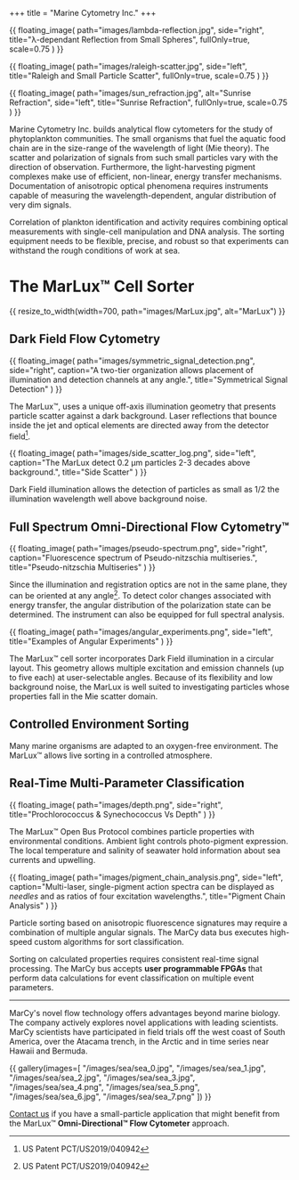 +++
title = "Marine Cytometry Inc."
+++

{{ floating_image(
path="images/lambda-reflection.jpg",
side="right",
title="&lambda;-dependant Reflection from Small Spheres",
fullOnly=true,
scale=0.75
) }}

{{ floating_image(
path="images/raleigh-scatter.jpg",
side="left",
title="Raleigh and Small Particle Scatter",
fullOnly=true,
scale=0.75
) }}

{{ floating_image(
path="images/sun_refraction.jpg",
alt="Sunrise Refraction",
side="left",
title="Sunrise Refraction",
fullOnly=true,
scale=0.75
) }}

Marine Cytometry Inc. builds analytical flow cytometers for the study of phytoplankton communities.
The small organisms that fuel the aquatic food chain are in the size-range of the wavelength of light (Mie theory).
The scatter and polarization of signals from such small particles vary with the direction of observation.
Furthermore, the light-harvesting pigment complexes make use of efficient, non-linear, energy transfer mechanisms.
Documentation of anisotropic optical phenomena requires instruments capable of measuring the wavelength-dependent,
angular distribution of very dim signals.

Correlation of plankton identification and activity requires combining optical measurements with single-cell
manipulation and DNA analysis.
The sorting equipment needs to be flexible, precise, and robust so that experiments can withstand the rough conditions
of work at sea.

# The MarLux&trade; Cell Sorter

{{ resize_to_width(width=700, path="images/MarLux.jpg", alt="MarLux") }}

## Dark Field Flow Cytometry

{{ floating_image(
path="images/symmetric_signal_detection.png",
side="right",
caption="A two-tier organization allows placement of illumination and detection channels at any angle.",
title="Symmetrical Signal Detection"
) }}

The MarLux&trade;, uses a unique off-axis illumination geometry that presents particle scatter against a dark
background.
Laser reflections that bounce inside the jet and optical elements are directed away from the detector field[^1].

{{ floating_image(
path="images/side_scatter_log.png",
side="left",
caption="The MarLux detect 0.2 &micro;m particles 2-3 decades above background.",
title="Side Scatter"
) }}

Dark Field illumination allows the detection of particles as small as 1/2 the illumination wavelength
well above background noise.

## Full Spectrum Omni-Directional Flow Cytometry&trade;

{{ floating_image(
path="images/pseudo-spectrum.png",
side="right",
caption="Fluorescence spectrum of Pseudo-nitzschia multiseries.",
title="Pseudo-nitzschia Multiseries"
) }}

Since the illumination and registration optics are not in the same plane, they can be oriented at any angle[^1].
To detect color changes associated with energy transfer, the angular distribution of the polarization state
can be determined.
The instrument can also be equipped for full spectral analysis.

{{ floating_image(
path="images/angular_experiments.png",
side="left",
title="Examples of Angular Experiments"
) }}

The MarLux™ cell sorter incorporates Dark Field illumination in a circular layout.
This geometry allows multiple excitation and emission channels (up to five each) at user-selectable angles.
Because of its flexibility and low background noise, the MarLux is well suited to investigating particles whose
properties fall in the Mie scatter domain.

## Controlled Environment Sorting

Many marine organisms are adapted to an oxygen-free environment.
The MarLux&trade; allows live sorting in a controlled atmosphere.

## Real-Time Multi-Parameter Classification

{{ floating_image(
path="images/depth.png",
side="right",
title="Prochlorococcus & Synechococcus Vs Depth"
) }}

The MarLux™ Open Bus Protocol combines particle properties with environmental conditions.
Ambient light controls photo-pigment expression.
The local temperature and salinity of seawater hold information about sea currents and upwelling.

{{ floating_image(
path="images/pigment_chain_analysis.png",
side="left",
caption="Multi-laser, single-pigment action spectra can be displayed as _needles_ and as ratios of four excitation
wavelengths.",
title="Pigment Chain Analysis"
) }}

Particle sorting based on anisotropic fluorescence signatures may require a combination of multiple angular signals.
The MarCy data bus executes high-speed custom algorithms for sort classification.

Sorting on calculated properties requires consistent real-time signal processing.
The MarCy bus accepts __user programmable FPGAs__ that perform data calculations for event classification on multiple
event parameters.

---

MarCy's novel flow technology offers advantages beyond marine biology.
The company actively explores novel applications with leading scientists.
MarCy scientists have participated in field trials off the west coast of South America, over the Atacama trench,
in the Arctic and in time series near Hawaii and Bermuda.

{{ gallery(images=[
"/images/sea/sea_0.jpg",
"/images/sea/sea_1.jpg",
"/images/sea/sea_2.jpg",
"/images/sea/sea_3.jpg",
"/images/sea/sea_4.png",
"/images/sea/sea_5.png",
"/images/sea/sea_6.jpg",
"/images/sea/sea_7.png"
]) }}

[Contact us](@/contact.md) if you have a small-particle application that might benefit from the
MarLux&trade; __Omni-Directional&trade; Flow Cytometer__ approach.

[^1]: US Patent PCT/US2019/040942

<script>
function adjustSideImagePositions() {
console.log("resize");
    const sections = document.querySelectorAll('.first-entry.home-info');
    sections.forEach(body => {
        const leftImages = body.querySelectorAll('.side-image.left-image');
        const rightImages = body.querySelectorAll('.side-image.right-image');
    
        const entryRect = body.getBoundingClientRect();
        const scrollTop = window.pageYOffset || document.documentElement.scrollTop;
        const bodyTop = entryRect.top + scrollTop;
    
        positionImages(leftImages, bodyTop);
        positionImages(rightImages, bodyTop);
    });
}

function positionImages(images, parentTop) {
    let maxBottom = 0;

    images.forEach(image => {
        if (window.innerWidth < 1500) {
            image.style.top = "";
            return;
        }
        const entryRect = image.getBoundingClientRect();
        const scrollTop = window.pageYOffset || document.documentElement.scrollTop;
        let newTop = entryRect.top + scrollTop;
        if (newTop < maxBottom) {
            newTop = maxBottom;
        }
        image.style.top = (newTop - parentTop) + 'px';

        maxBottom = newTop + entryRect.height;
    });
}

window.addEventListener('load', adjustSideImagePositions);
window.addEventListener('resize', () => {
    // Simple debounce
    clearTimeout(window.resizeAdjustTimer);
    window.resizeAdjustTimer = setTimeout(adjustSideImagePositions, 250);
});
</script>